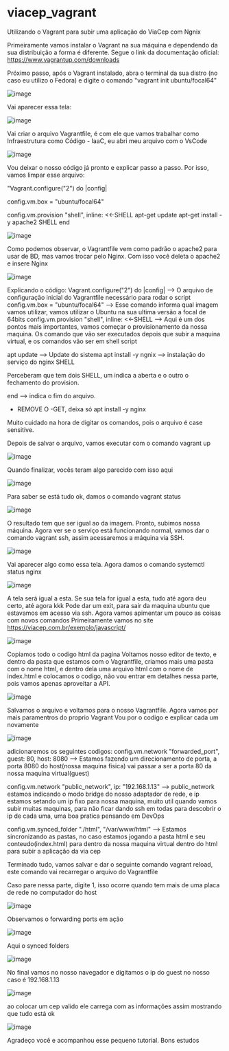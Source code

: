 # viacep_vagrant
Utilizando o Vagrant para subir uma aplicação do ViaCep com Ngnix


Primeiramente vamos instalar o Vagrant na sua máquina e dependendo da sua distribuição a forma é diferente. Segue o link da documentação oficial:
https://www.vagrantup.com/downloads

Próximo passo, após o Vagrant instalado, abra o terminal da sua distro (no caso eu utilizo o Fedora) e digite o comando "vagrant init ubuntu/focal64"

![image](https://user-images.githubusercontent.com/55968562/193170332-2d5d4285-aa62-4632-a30d-290b49dbc3bc.png)

Vai aparecer essa tela:

![image](https://user-images.githubusercontent.com/55968562/193170510-235de234-c86c-4428-a3a1-bfff8d757879.png)

Vai criar o arquivo Vagrantfile, é com ele que vamos trabalhar como Infraestrutura como Código - IaaC, eu abri meu arquivo com o VsCode

![image](https://user-images.githubusercontent.com/55968562/193170647-99907dbd-0727-4d34-8a65-52de5a48a839.png)

Vou deixar o nosso código já pronto e explicar passo a passo. Por isso, vamos limpar esse arquivo:

"Vagrant.configure("2") do |config|

  config.vm.box = "ubuntu/focal64"

  config.vm.provision "shell", inline: <<-SHELL
    apt-get update
    apt-get install -y apache2
  SHELL
end

![image](https://user-images.githubusercontent.com/55968562/193171105-1a81826e-25d7-4cf3-b1e6-6011c0d678f7.png)

Como podemos observar, o Vagrantfile vem como padrão o apache2 para usar de BD, mas vamos trocar pelo Nginx. Com isso você deleta o apache2 e insere Nginx

![image](https://user-images.githubusercontent.com/55968562/193173465-e7473163-525b-4c15-b914-b8f74d3c218a.png)

Explicando o código: 
Vagrant.configure("2") do |config| --> O arquivo de configuração inicial do Vagrantfile necessário para rodar o script
config.vm.box = "ubuntu/focal64" --> Esse comando informa qual imagem vamos utilizar, vamos utilizar o Ubuntu na sua ultima versão a focal de 64bits
config.vm.provision "shell", inline: <<-SHELL --> Aqui é um dos pontos mais importantes, vamos começar o provisionamento da nossa maquina. Os comando que vão ser executados depois que subir a maquina virtual, e os comandos vão ser em shell script 

apt update --> Update do sistema 
apt install -y ngnix --> instalação do serviço do nginx
  SHELL
  
Perceberam que tem dois SHELL, um indica a aberta e o outro o fechamento do provision.

end --> indica o fim do arquivo.

* REMOVE O -GET, deixa só apt install -y nginx


Muito cuidado na hora de digitar os comandos, pois o arquivo é case sensitive.

Depois de salvar o arquivo, vamos executar com o comando vagrant up

![image](https://user-images.githubusercontent.com/55968562/193172173-378e1161-b5e3-4b56-b19f-8d6e84a9deed.png)


Quando finalizar, vocês teram algo parecido com isso aqui

![image](https://user-images.githubusercontent.com/55968562/193172375-4350dce5-cbe0-48c8-9239-935813580429.png)

Para saber se está tudo ok, damos o comando vagrant status

![image](https://user-images.githubusercontent.com/55968562/193172545-5c84509c-c4ae-49f1-90a0-7c3a54f43ad4.png)

O resultado tem que ser igual ao da imagem. Pronto, subimos nossa máquina. Agora ver se o serviço está funcionando normal, vamos dar o comando vagrant ssh, assim acessaremos a máquina via SSH.

![image](https://user-images.githubusercontent.com/55968562/193173852-f4d32cf7-19be-4f76-a6b8-df994ae181fb.png)

Vai aparecer algo como essa tela. Agora damos o comando systemctl status nginx

![image](https://user-images.githubusercontent.com/55968562/193173980-285adb15-d120-4170-8365-063eb37b9cf3.png)

A tela será igual a esta.
Se sua tela for igual a esta, tudo até agora deu certo, até agora kkk
Pode dar um exit, para sair da maquina ubuntu que estavamos em acesso via ssh.
Agora vamos apimentar um pouco as coisas com novos comandos
Primeiramente vamos no site 
https://viacep.com.br/exemplo/javascript/

![image](https://user-images.githubusercontent.com/55968562/193174491-f2793eab-ad71-4b60-8bc0-665bd14fd192.png)

Copiamos todo o codigo html da pagina
Voltamos nosso editor de texto, e dentro da pasta que estamos com o Vagrantfile, criamos mais uma pasta com o nome html, e dentro dela uma arquivo html com o nome de index.html e colocamos o codigo, não vou entrar em detalhes nessa parte, pois vamos apenas aproveitar a API.

![image](https://user-images.githubusercontent.com/55968562/193174754-c5a27bee-320d-40d7-8d52-1888e3790b59.png)

Salvamos o arquivo e voltamos para o nosso Vagrantfile.
Agora vamos por mais paramentros do proprio Vagrant
Vou por o codigo e explicar cada um novamente

![image](https://user-images.githubusercontent.com/55968562/193175785-98333510-b196-4588-ba25-e5dbd0c78727.png)


adicionaremos os seguintes codigos: 
  config.vm.network "forwarded_port", guest: 80, host: 8080 --> Estamos fazendo um direcionamento de porta, a porta 8080 do  host(nossa maquina fisica) vai passar a ser a porta 80 da nossa maquina virtual(guest)

  config.vm.network "public_network", ip: "192.168.1.13" --> public_network estamos indicando o modo bridge do nosso adaptador de rede, e ip estamos setando um ip fixo para nossa maquina, muito util quando vamos subir muitas maquinas, para não ficar dando ssh em todas para descobrir o ip de cada uma, uma boa pratica pensando em DevOps
  
  config.vm.synced_folder "./html", "/var/www/html" --> Estamos sincronizando as pastas, no caso estamos jogando a pasta html e seu conteudo(index.html) para dentro da nossa maquina virtual dentro do html para subir a aplicação da via cep
  
Terminado tudo, vamos salvar e dar o seguinte comando
vagrant reload, este comando vai recarregar o arquivo do Vagrantfile

Caso pare nessa parte, digite 1, isso ocorre quando tem mais de uma placa de rede no computador do host 

![image](https://user-images.githubusercontent.com/55968562/193175964-7bb91169-b946-4cb1-9123-ae35f158092c.png)

Observamos o forwarding ports em ação

![image](https://user-images.githubusercontent.com/55968562/193176068-65b39986-345c-4c8b-a0a8-58f38b32f682.png)

Aqui o synced folders

![image](https://user-images.githubusercontent.com/55968562/193176132-9a099989-0634-4a38-9e1a-c056230fbe9a.png)

No final vamos no nosso navegador e digitamos o ip do guest no nosso caso é 192.168.1.13

![image](https://user-images.githubusercontent.com/55968562/193176309-3cfde7ac-839d-4875-b4cb-6bfc8fd310f3.png)

ao colocar um cep valido ele carrega com as informações assim mostrando que tudo está ok

![image](https://user-images.githubusercontent.com/55968562/193176417-476d5c97-534a-4c11-a92d-de6f2af149e3.png)


Agradeço você e acompanhou esse pequeno tutorial.
Bons estudos
